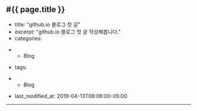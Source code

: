 #{{ page.title }}
---
+ title:  "github.io 블로그  첫 글"<br/>
+ excerpt: "github.io 블로그 첫 글 작성해봅니다."<br/>
+ categories:
-  - Blog
+ tags:<br/>
-  - Blog<br/>
+ last_modified_at: 2019-04-13T08:06:00-05:00<br/>
---
